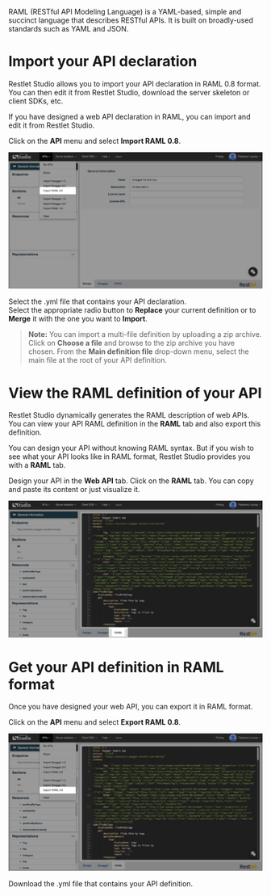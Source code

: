 RAML (RESTful API Modeling Language) is a YAML-based, simple and succinct language that describes RESTful APIs. It is built on broadly-used standards such as YAML and JSON.

# Import your API declaration

Restlet Studio allows you to import your API declaration in RAML 0.8 format. You can then edit it from Restlet Studio, download the server skeleton or client SDKs, etc.

If you have designed a web API declaration in RAML, you can import and edit it from Restlet Studio.

Click on the **API** menu and select **Import RAML 0.8**.

![Import RAML 0.8](images/import-raml.jpg "Import RAML 0.8")

Select the .yml file that contains your API declaration.  
Select the appropriate radio button to **Replace** your current definition or to **Merge** it with the one you want to **Import**.

>**Note:** You can import a multi-file definition by uploading a zip archive. Click on **Choose a file** and browse to the zip archive you have chosen. From the **Main definition file** drop-down menu, select the  main file at the root of your API definition.

# View the RAML definition of your API

Restlet Studio dynamically generates the RAML description of web APIs. You can  view your API RAML definition in the **RAML** tab and also export this definition.

You can design your API without knowing RAML syntax. But if you wish to see what your API looks like in RAML format, Restlet Studio provides you with a **RAML** tab.

Design your API in the **Web API** tab.
Click on the **RAML** tab. You can copy and paste its content or just visualize it.

![RAML tab](images/raml-tab.jpg "RAML tab")

# Get your API definition in RAML format

Once you have designed your web API, you can export it in RAML format.

Click on the **API** menu and select **Export RAML 0.8**.

![Export RAML O.8](images/export-raml.jpg "Export RAML 0.8")

Download the .yml file that contains your API definition.
